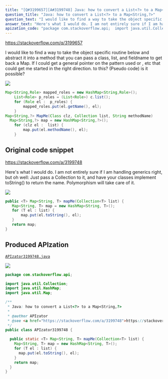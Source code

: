 ```yaml
---
title: "[Q#3199657][A#3199748] Java: how to convert a List<?> to a Map<String,?>"
question_title: "Java: how to convert a List<?> to a Map<String,?>"
question_text: "I would like to find a way to take the object specific routine below and abstract it into a method that you can pass a class, list, and fieldname to get back a Map. If I could get a general pointer on the pattern used  or , etc that could get me started in the right direction. to this? (Pseudo code) is it possible?"
answer_text: "Here's what I would do. I am not entirely sure if I am handling generics right, but oh well: Just pass a Collection to it, and have your classes implement toString() to return the name. Polymorphism will take care of it."
apization_code: "package com.stackoverflow.api;  import java.util.Collection; import java.util.HashMap; import java.util.Map;  /**  * Java: how to convert a List<?> to a Map<String,?>  *  * @author APIzator  * @see <a href=\"https://stackoverflow.com/a/3199748\">https://stackoverflow.com/a/3199748</a>  */ public class APIzator3199748 {    public static <T> Map<String, T> mapMe(Collection<T> list) {     Map<String, T> map = new HashMap<String, T>();     for (T el : list) {       map.put(el.toString(), el);     }     return map;   } }"
---
```


https://stackoverflow.com/q/3199657

I would like to find a way to take the object specific routine below and abstract it into a method that you can pass a class, list, and fieldname to get back a Map.
If I could get a general pointer on the pattern used  or , etc that could get me started in the right direction.
to this? (Pseudo code)
is it possible?


<div class="code-logo"><img src="/stackoverflow.png" /></div>

```java
Map<String,Role> mapped_roles = new HashMap<String,Role>();
    List<Role> p_roles = (List<Role>) c.list();
    for (Role el :  p_roles) {
        mapped_roles.put(el.getName(), el);
    }
Map<String,?> MapMe(Class clz, Collection list, String methodName)
  Map<String,?> map = new HashMap<String,?>();
    for (clz el :  list) {
        map.put(el.methodName(), el);
    }
```


## Original code snippet

https://stackoverflow.com/a/3199748

Here&#x27;s what I would do. I am not entirely sure if I am handling generics right, but oh well:
Just pass a Collection to it, and have your classes implement toString() to return the name. Polymorphism will take care of it.

<div class="code-logo"><img src="/stackoverflow.png" /></div>

```java
public <T> Map<String, T> mapMe(Collection<T> list) {
   Map<String, T> map = new HashMap<String, T>();
   for (T el : list) {
       map.put(el.toString(), el);
   }   
   return map;
}
```

## Produced APIzation

[`APIzator3199748.java`](https://github.com/blind-papers/apization-temp-data/raw/main/search/APIzator3199748.java)

<div class="code-logo"><img src="/apizator.png" /></div>

```java
package com.stackoverflow.api;

import java.util.Collection;
import java.util.HashMap;
import java.util.Map;

/**
 * Java: how to convert a List<?> to a Map<String,?>
 *
 * @author APIzator
 * @see <a href="https://stackoverflow.com/a/3199748">https://stackoverflow.com/a/3199748</a>
 */
public class APIzator3199748 {

  public static <T> Map<String, T> mapMe(Collection<T> list) {
    Map<String, T> map = new HashMap<String, T>();
    for (T el : list) {
      map.put(el.toString(), el);
    }
    return map;
  }
}

```